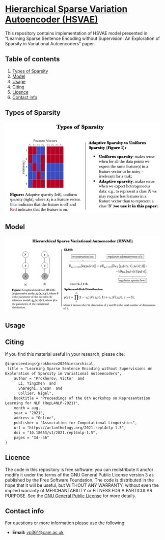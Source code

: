 # [Hierarchical Sparse Variation Autoencoder (HSVAE)](https://aclanthology.org/2021.repl4nlp-1.5.pdf)
This repository contains implementation of HSVAE model presented in "Learning Sparse Sentence Encoding without Supervision: An Exploration of Sparsity in Variational Autoencoders" paper.

## Table of contents
1. [Types of Sparsity](#types-of-sparsity)
2. [Model](#model)
3. [Usage](#usage)
4. [Citing](#citing)
5. [Licence](#licence)
6. [Contact info](#contact-info)

## Types of Sparsity 
![alt tag](./Misc/types_of_sparsity.png)
## Model
![alt tag](./Misc/hsvae.png)

## Usage


## Citing

If you find this material useful in your research, please cite:

```
@inproceedings{prokhorov2020hierarchical,
 title = "Learning Sparse Sentence Encoding without Supervision: An Exploration of Sparsity in Variational Autoencoders",
    author = "Prokhorov, Victor  and
      Li, Yingzhen  and
      Shareghi, Ehsan  and
      Collier, Nigel",
    booktitle = "Proceedings of the 6th Workshop on Representation Learning for NLP (RepL4NLP-2021)",
    month = aug,
    year = "2021",
    address = "Online",
    publisher = "Association for Computational Linguistics",
    url = "https://aclanthology.org/2021.repl4nlp-1.5",
    doi = "10.18653/v1/2021.repl4nlp-1.5",
    pages = "34--46"    
}
```

## Licence

The code in this repository is free software: you can redistribute it and/or modify it under the terms of the GNU General Public License version 3 as published by the Free Software Foundation. The code is distributed in the hope that it will be useful, but WITHOUT ANY WARRANTY; without even the implied warranty of MERCHANTABILITY or FITNESS FOR A PARTICULAR PURPOSE.  See the [GNU General Public License](https://www.gnu.org/licenses/gpl-3.0.en.html) for more details.


## Contact info

For questions or more information please use the following:
* **Email:** vp361@cam.ac.uk 

